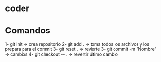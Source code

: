 # coder

# Comandos
1- git init => crea repositorio
2- git add . => toma todos los archivos y los prepara para el commit
3- git reset . => revierte
3- git commit -m "Nombre" => cambios
4- git checkout -- . => revertir último cambio